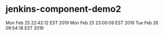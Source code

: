 # jenkins-component-demo2
Mon Feb 25 22:42:12 EST 2019
Mon Feb 25 23:00:09 EST 2019
Tue Feb 26 09:54:18 EST 2019

